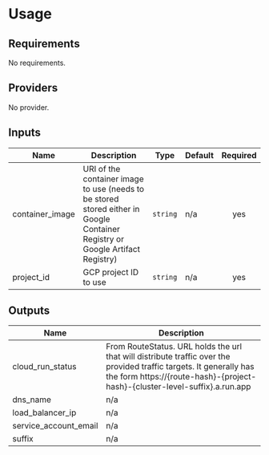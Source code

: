 # Usage
<!--- BEGIN_TF_DOCS --->
## Requirements

No requirements.

## Providers

No provider.

## Inputs

| Name | Description | Type | Default | Required |
|------|-------------|------|---------|:--------:|
| container\_image | URI of the container image to use (needs to be stored stored either in Google Container Registry or Google Artifact Registry) | `string` | n/a | yes |
| project\_id | GCP project ID to use | `string` | n/a | yes |

## Outputs

| Name | Description |
|------|-------------|
| cloud\_run\_status | From RouteStatus. URL holds the url that will distribute traffic over the provided traffic targets. It generally has the form https://{route-hash}-{project-hash}-{cluster-level-suffix}.a.run.app |
| dns\_name | n/a |
| load\_balancer\_ip | n/a |
| service\_account\_email | n/a |
| suffix | n/a |

<!--- END_TF_DOCS --->
